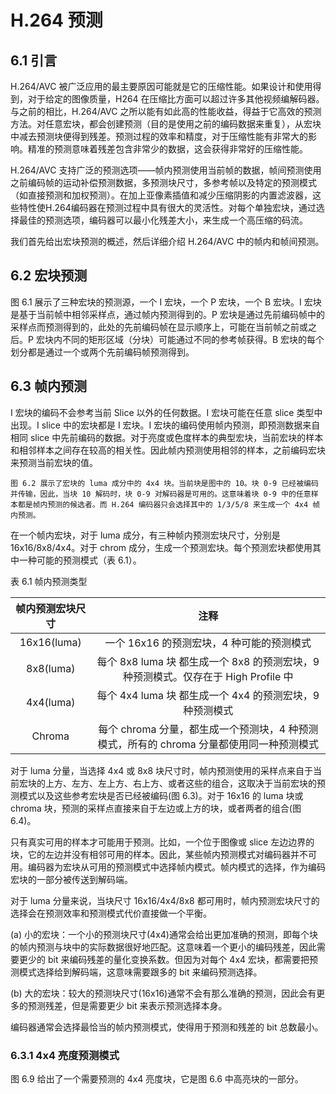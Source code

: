 # H.264 预测

## 6.1 引言

H.264/AVC 被广泛应用的最主要原因可能就是它的压缩性能。如果设计和使用得到，对于给定的图像质量，H264 在压缩比方面可以超过许多其他视频编解码器。与之前的相比，H.264/AVC 之所以能有如此高的性能收益，得益于它高效的预测方法。对任意宏块，都会创建预测（目的是使用之前的编码数据来重复），从宏块中减去预测块便得到残差。预测过程的效率和精度，对于压缩性能有非常大的影响。精准的预测意味着残差包含非常少的数据，这会获得非常好的压缩性能。

H.264/AVC 支持广泛的预测选项——帧内预测使用当前帧的数据，帧间预测使用之前编码帧的运动补偿预测数据，多预测块尺寸，多参考帧以及特定的预测模式（如直接预测和加权预测）。在加上亚像素插值和减少压缩阴影的内置滤波器，这些特性使H.264编码器在预测过程中具有很大的灵活性。对每个单独宏块，通过选择最佳的预测选项，编码器可以最小化残差大小，来生成一个高压缩的码流。
 
我们首先给出宏块预测的概述，然后详细介绍 H.264/AVC 中的帧内和帧间预测。

## 6.2 宏块预测

图 6.1 展示了三种宏块的预测源，一个 I 宏块，一个 P 宏块，一个 B 宏块。I 宏块是基于当前帧中相邻采样点，通过帧内预测得到的。P 宏块是通过先前编码帧中的采样点而预测得到的，此处的先前编码帧在显示顺序上，可能在当前帧之前或之后。P 宏块内不同的矩形区域（分块）可能通过不同的参考帧获得。B 宏块的每个划分都是通过一个或两个先前编码帧预测得到。

## 6.3 帧内预测

I 宏块的编码不会参考当前 Slice 以外的任何数据。I 宏块可能在任意 slice 类型中出现。I slice 中的宏块都是 I 宏块。I 宏块的编码使用帧内预测，即预测数据来自相同 slice 中先前编码的数据。对于亮度或色度样本的典型宏块，当前宏块的样本和相邻样本之间存在较高的相关性。因此帧内预测使用相邻的样本，之前编码宏块来预测当前宏块的值。

```
图 6.2 展示了宏块的 luma 成分中的 4x4 块。当前块是图中的 10。块 0-9 已经被编码并传输，因此，当块 10 解码时，块 0-9 对解码器是可用的。这意味着块 0-9 中的任意样本都是帧内预测的候选者。而 H.264 编码器只会选择其中的 1/3/5/8 来生成一个 4x4 帧内预测。
```

在一个帧内宏块，对于 luma 成分，有三种帧内预测宏块尺寸，分别是 16x16/8x8/4x4。对于 chrom 成分，生成一个预测宏块。每个预测宏块都使用其中一种可能的预测模式（表 6.1）。

表 6.1 帧内预测类型

|帧内预测宏块尺寸 | 注释 |   
| :------: | :-----: |  
| 16x16(luma) | 一个 16x16 的预测宏块，4 种可能的预测模式 |   
| 8x8(luma) | 每个 8x8 luma 块 都生成一个 8x8 的预测宏块，9 种预测模式。仅存在于 High Profile 中 |  
| 4x4(luma) | 每个 4x4 luma 块 都生成一个 4x4 的预测宏块，9 种预测模式|  
| Chroma | 每个 chroma  分量，都生成一个预测块，4 种预测模式，所有的 chroma 分量都使用同一种预测模式 |  

对于 luma 分量，当选择 4x4 或 8x8 块尺寸时，帧内预测使用的采样点来自于当前宏块的上方、左方、左上方、右上方、或者这些的组合，这取决于当前宏块的预测模式以及这些参考宏块是否已经被编码(图 6.3)。对于 16x16 的 luma 块或 chroma 块，预测的采样点直接来自于左边或上方的块，或者两者的组合(图 6.4)。

只有真实可用的样本才可能用于预测。比如，一个位于图像或 slice 左边边界的块，它的左边并没有相邻可用的样本。因此，某些帧内预测模式对编码器并不可用。编码器为宏块从可用的预测模式中选择帧内模式。帧内模式的选择，作为编码宏块的一部分被传送到解码端。

对于 luma 分量来说，当块尺寸 16x16/4x4/8x8 都可用时，帧内预测宏块尺寸的选择会在预测效率和预测模式代价直接做一个平衡。

(a) 小的宏块：一个小的预测块尺寸(4x4)通常会给出更加准确的预测，即每个块的帧内预测与块中的实际数据很好地匹配。这意味着一个更小的编码残差，因此需要更少的 bit 来编码残差的量化变换系数。但因为对每个 4x4 宏块，都需要把预测模式选择给到解码端，这意味需要跟多的 bit 来编码预测选择。

(b) 大的宏块：较大的预测块尺寸(16x16)通常不会有那么准确的预测，因此会有更多的预测残差，但是需要更少 bit 来表示预测选择本身。

编码器通常会选择最恰当的帧内预测模式，使得用于预测和残差的 bit 总数最小。

### 6.3.1 4x4 亮度预测模式

图 6.9 给出了一个需要预测的 4x4 亮度块，它是图 6.6 中高亮块的一部分。

